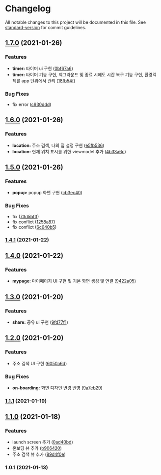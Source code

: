 # Changelog

All notable changes to this project will be documented in this file. See [standard-version](https://github.com/conventional-changelog/standard-version) for commit guidelines.

## [1.7.0](https://github.com/Nexters/Sticky_iOS/compare/v1.6.0...v1.7.0) (2021-01-26)


### Features

* **timer:** 타이머 ui 구현 ([0bf67a6](https://github.com/Nexters/Sticky_iOS/commit/0bf67a651d626da87d87e69ca3cee2cf11a6d09a))
* **timer:** 타이머 기능 구현, 백그라운드 및 종료 시에도 시간 복구 기능 구현, 환경객체를 app 단위에서 관리 ([18fb54f](https://github.com/Nexters/Sticky_iOS/commit/18fb54fb23dd5ea03a1af21ed09e048ede42229a))


### Bug Fixes

* fix error ([c930ddd](https://github.com/Nexters/Sticky_iOS/commit/c930ddd75f75cea5aef8f3e0ac2e46ab0e46a58b))

## [1.6.0](https://github.com/Nexters/Sticky_iOS/compare/v1.5.0...v1.6.0) (2021-01-26)


### Features

* **location:** 주소 검색, 나의 집 설정 구현 ([e5fb536](https://github.com/Nexters/Sticky_iOS/commit/e5fb53650699818f9733c5b17892f70946290fdb))
* **location:** 현재 위치 표시를 위한 viewmodel 추가 ([4b33a6c](https://github.com/Nexters/Sticky_iOS/commit/4b33a6c4e6fc6c0da0a90c9e1869631da2d94cfb))

## [1.5.0](https://github.com/Nexters/Sticky_iOS/compare/v1.4.1...v1.5.0) (2021-01-26)


### Features

* **popup:** popup 화면 구현 ([cb3ec40](https://github.com/Nexters/Sticky_iOS/commit/cb3ec40e7055ff83af3dfc655b9392221d64d9bd))


### Bug Fixes

* fix ([73d5bf3](https://github.com/Nexters/Sticky_iOS/commit/73d5bf392987d853600cf6bcb0ad3b6edaa9c4af))
* fix conflict ([1258a87](https://github.com/Nexters/Sticky_iOS/commit/1258a876d3cf15c35fafc1bb152b594311df97b8))
* fix conflict ([6c640b5](https://github.com/Nexters/Sticky_iOS/commit/6c640b5cae4e230239dc90b7a293cd899a379de8))

### [1.4.1](https://github.com/Nexters/Sticky_iOS/compare/v1.4.0...v1.4.1) (2021-01-22)

## [1.4.0](https://github.com/Nexters/Sticky_iOS/compare/v1.3.0...v1.4.0) (2021-01-22)


### Features

* **mypage:** 마이페이지 UI 구현 및 기본 화면 생성 및 연결 ([9422a05](https://github.com/Nexters/Sticky_iOS/commit/9422a05a9b8cde7fefad8248bc8c169fef12b53d))

## [1.3.0](https://github.com/Nexters/Sticky_iOS/compare/v1.2.0...v1.3.0) (2021-01-20)


### Features

* **share:** 공유 ui 구현 ([9fd77f1](https://github.com/Nexters/Sticky_iOS/commit/9fd77f1b37614ee4e44921f66a7cb6c38c6e8536))

## [1.2.0](https://github.com/Nexters/Sticky_iOS/compare/v1.1.1...v1.2.0) (2021-01-20)


### Features

* 주소 검색 UI 구현 ([6050a6d](https://github.com/Nexters/Sticky_iOS/commit/6050a6d8266e5a3236fea12cdc2fda8f30223842))


### Bug Fixes

* **on-boarding:** 화면 디자인 변경 반영 ([9a7eb29](https://github.com/Nexters/Sticky_iOS/commit/9a7eb29ad987f90ff79ad31ea2ee4eedd2822d24))

### [1.1.1](https://github.com/Nexters/Sticky_iOS/compare/v1.1.0...v1.1.1) (2021-01-19)

## [1.1.0](https://github.com/Nexters/Sticky_iOS/compare/v1.0.1...v1.1.0) (2021-01-18)


### Features

* launch screen 추가 ([0ad40bd](https://github.com/Nexters/Sticky_iOS/commit/0ad40bd1521857578f00f9c2a457ba0f1ab3b38e))
* 온보딩 뷰 추가 ([b906420](https://github.com/Nexters/Sticky_iOS/commit/b90642015ee5b3259b4a08fcc3441cf404c97d3e))
* 주소 검색 뷰 추가 ([89d4f0e](https://github.com/Nexters/Sticky_iOS/commit/89d4f0ea69ad1a7faf50e554488c4c67755f46d0))

### 1.0.1 (2021-01-13)
